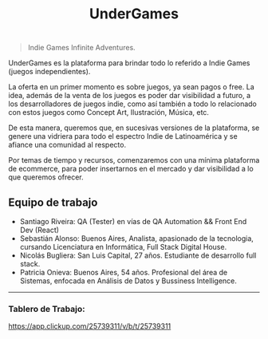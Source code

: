 # <p align="center"> UnderGames </p>

<p align="center">
<img src="https://user-images.githubusercontent.com/35201982/169591092-dc8b8bf9-d802-49d0-83cf-054af7c041d0.png" alt="">
</p>

> Indie Games Infinite Adventures.

UnderGames es la plataforma para brindar todo lo referido a Indie Games (juegos independientes).

La oferta en un primer momento es sobre juegos, ya sean pagos o free.
La idea, además de la venta de los juegos es poder dar visibilidad a futuro, a los desarrolladores de juegos indie, como así también a todo lo relacionado con estos juegos como Concept Art, Ilustración, Música, etc.

De esta manera, queremos que, en sucesivas versiones de la plataforma, se genere una vidriera 
para todo el espectro Indie de Latinoamérica y se afiance una comunidad al respecto.

Por temas de tiempo y recursos, comenzaremos con una mínima plataforma de ecommerce, para poder 
insertarnos en el mercado y dar visibilidad a lo que queremos ofrecer.

## Equipo de trabajo 

-    Santiago Riveira: QA (Tester) en vías de QA Automation && Front End Dev (React)
-    Sebastián Alonso: Buenos Aires, Analista, apasionado de la tecnologia, cursando Licenciatura en Informática, Full Stack Digital House.
-    Nicolás Bugliera: San Luis Capital, 27 años. Estudiante de desarrollo full stack.
-    Patricia Onieva: Buenos Aires, 54 años. Profesional del área de Sistemas, enfocada en Análisis de 
     Datos y Bussiness Intelligence. 

***
### Tablero de Trabajo:
https://app.clickup.com/25739311/v/b/t/25739311
